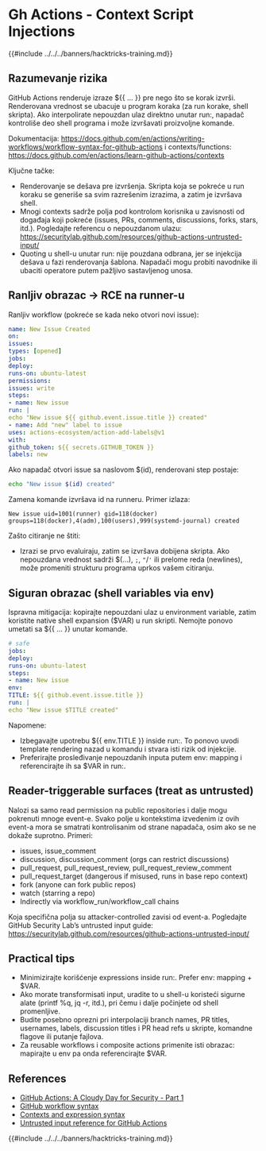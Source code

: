 # Gh Actions - Context Script Injections

{{#include ../../../banners/hacktricks-training.md}}

## Razumevanje rizika

GitHub Actions renderuje izraze ${{ ... }} pre nego što se korak izvrši. Renderovana vrednost se ubacuje u program koraka (za run korake, shell skripta). Ako interpolirate nepouzdan ulaz direktno unutar run:, napadač kontroliše deo shell programa i može izvršavati proizvoljne komande.

Dokumentacija: https://docs.github.com/en/actions/writing-workflows/workflow-syntax-for-github-actions i contexts/functions: https://docs.github.com/en/actions/learn-github-actions/contexts

Ključne tačke:
- Renderovanje se dešava pre izvršenja. Skripta koja se pokreće u run koraku se generiše sa svim razrešenim izrazima, a zatim je izvršava shell.
- Mnogi contexts sadrže polja pod kontrolom korisnika u zavisnosti od događaja koji pokreće (issues, PRs, comments, discussions, forks, stars, itd.). Pogledajte referencu o nepouzdanom ulazu: https://securitylab.github.com/resources/github-actions-untrusted-input/
- Quoting u shell-u unutar run: nije pouzdana odbrana, jer se injekcija dešava u fazi renderovanja šablona. Napadači mogu probiti navodnike ili ubaciti operatore putem pažljivo sastavljenog unosa.

## Ranljiv obrazac → RCE na runner-u

Ranljiv workflow (pokreće se kada neko otvori novi issue):
```yaml
name: New Issue Created
on:
issues:
types: [opened]
jobs:
deploy:
runs-on: ubuntu-latest
permissions:
issues: write
steps:
- name: New issue
run: |
echo "New issue ${{ github.event.issue.title }} created"
- name: Add "new" label to issue
uses: actions-ecosystem/action-add-labels@v1
with:
github_token: ${{ secrets.GITHUB_TOKEN }}
labels: new
```
Ako napadač otvori issue sa naslovom $(id), renderovani step postaje:
```sh
echo "New issue $(id) created"
```
Zamena komande izvršava id na runneru. Primer izlaza:
```
New issue uid=1001(runner) gid=118(docker) groups=118(docker),4(adm),100(users),999(systemd-journal) created
```
Zašto citiranje ne štiti:
- Izrazi se prvo evaluiraju, zatim se izvršava dobijena skripta. Ako nepouzdana vrednost sadrži $(...), `;`, `"`/`'` ili prelome reda (newlines), može promeniti strukturu programa uprkos vašem citiranju.

## Siguran obrazac (shell variables via env)

Ispravna mitigacija: kopirajte nepouzdani ulaz u environment variable, zatim koristite native shell expansion ($VAR) u run skripti. Nemojte ponovo umetati sa ${{ ... }} unutar komande.
```yaml
# safe
jobs:
deploy:
runs-on: ubuntu-latest
steps:
- name: New issue
env:
TITLE: ${{ github.event.issue.title }}
run: |
echo "New issue $TITLE created"
```
Napomene:
- Izbegavajte upotrebu ${{ env.TITLE }} inside run:. To ponovo uvodi template rendering nazad u komandu i stvara isti rizik od injekcije.
- Preferirajte prosleđivanje nepouzdanih inputa putem env: mapping i referencirajte ih sa $VAR in run:.

## Reader-triggerable surfaces (treat as untrusted)

Nalozi sa samo read permission na public repositories i dalje mogu pokrenuti mnoge event-e. Svako polje u kontekstima izvedenim iz ovih event-a mora se smatrati kontrolisanim od strane napadača, osim ako se ne dokaže suprotno. Primeri:
- issues, issue_comment
- discussion, discussion_comment (orgs can restrict discussions)
- pull_request, pull_request_review, pull_request_review_comment
- pull_request_target (dangerous if misused, runs in base repo context)
- fork (anyone can fork public repos)
- watch (starring a repo)
- Indirectly via workflow_run/workflow_call chains

Koja specifična polja su attacker-controlled zavisi od event-a. Pogledajte GitHub Security Lab’s untrusted input guide: https://securitylab.github.com/resources/github-actions-untrusted-input/

## Practical tips

- Minimizirajte korišćenje expressions inside run:. Prefer env: mapping + $VAR.
- Ako morate transformisati input, uradite to u shell-u koristeći sigurne alate (printf %q, jq -r, itd.), pri čemu i dalje počinjete od shell promenljive.
- Budite posebno oprezni pri interpolaciji branch names, PR titles, usernames, labels, discussion titles i PR head refs u skripte, komandne flagove ili putanje fajlova.
- Za reusable workflows i composite actions primenite isti obrazac: mapirajte u env pa onda referencirajte $VAR.

## References

- [GitHub Actions: A Cloudy Day for Security - Part 1](https://binarysecurity.no/posts/2025/08/securing-gh-actions-part1)
- [GitHub workflow syntax](https://docs.github.com/en/actions/writing-workflows/workflow-syntax-for-github-actions)
- [Contexts and expression syntax](https://docs.github.com/en/actions/learn-github-actions/contexts)
- [Untrusted input reference for GitHub Actions](https://securitylab.github.com/resources/github-actions-untrusted-input/)

{{#include ../../../banners/hacktricks-training.md}}
